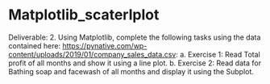 # Matplotlib_scaterlplot
Deliverable: 2. Using Matplotlib, complete the following tasks using the data contained here: https://pynative.com/wp-content/uploads/2019/01/company_sales_data.csv: a. Exercise 1: Read Total profit of all months and show it using a line plot. b. Exercise 2: Read data for Bathing soap and facewash of all months and display it using the Subplot.
